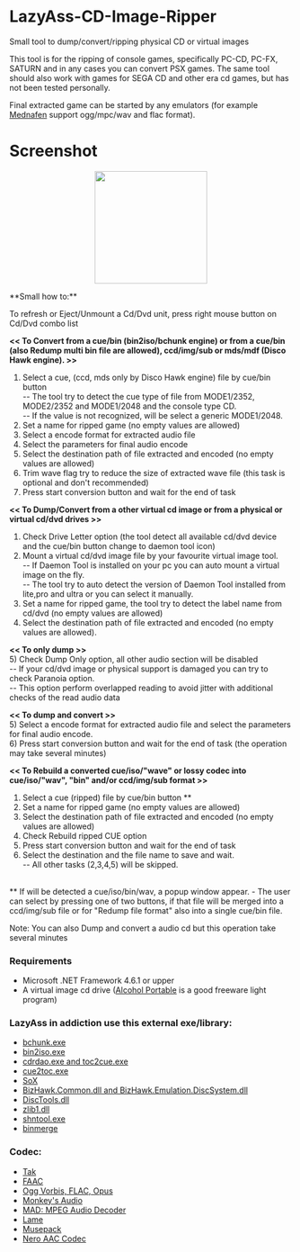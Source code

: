 # LazyAss-CD-Image-Ripper
Small tool to dump/convert/ripping physical CD or virtual images

This tool is for the ripping of console games, specifically PC-CD, PC-FX, SATURN and in any cases you can convert PSX games.
The same tool should also work with games for SEGA CD and other era cd games, but has not been tested personally.

Final extracted game can be started by any emulators (for example <a href=https://mednafen.github.io/>Mednafen</a> support ogg/mpc/wav and flac format).

# Screenshot
<p align="center">
<a href="https://a.fsdn.com/con/app/proj/lazyass-cd-image-ripper/screenshots/LazyAss.png/1"><img src="https://a.fsdn.com/con/app/proj/lazyass-cd-image-ripper/screenshots/LazyAss.png/1" width="200" /></a>
</p>
**Small how to:**

To refresh or Eject/Unmount a Cd/Dvd unit, press right mouse button on Cd/Dvd combo list

**<< To Convert from a cue/bin (bin2iso/bchunk engine) or from a cue/bin (also Redump multi bin file are allowed), ccd/img/sub or mds/mdf (Disco Hawk engine). >>**<br>
1) Select a cue, (ccd, mds only by Disco Hawk engine) file by cue/bin button<br>
-- The tool try to detect the cue type of file from MODE1/2352, MODE2/2352 and MODE1/2048 and the console type CD.<br>
-- If the value is not recognized, will be select a generic MODE1/2048.<br>
2) Set a name for ripped game (no empty values are allowed)
3) Select a encode format for extracted audio file
4) Select the parameters for final audio encode
5) Select the destination path of file extracted and encoded (no empty values are allowed)
6) Trim wave flag try to reduce the size of extracted wave file (this task is optional and don't recommended) 
7) Press start conversion button and wait for the end of task

**<< To Dump/Convert from a other virtual cd image or from a physical or virtual cd/dvd drives >>**<br>
1) Check Drive Letter option (the tool detect all available cd/dvd device and the cue/bin button change to daemon tool icon)<br>
2) Mount a virtual cd/dvd image file by your favourite virtual image tool.<br>
-- If Daemon Tool is installed on your pc you can auto mount a virtual image on the fly.<br>
-- The tool try to auto detect the version of Daemon Tool installed from lite,pro and ultra or you can select it manually.
3) Set a name for ripped game, the tool try to detect the label name from cd/dvd (no empty values are allowed)
4) Select the destination path of file extracted and encoded (no empty values are allowed).

**<< To only dump >>**<br>
5) Check Dump Only option, all other audio section will be disabled<br>
-- If your cd/dvd image or physical support is damaged you can try to check Paranoia option.<br>
-- This option perform overlapped reading to avoid jitter with  additional  checks  of the read audio data<br>

**<< To dump and convert >>**<br>
5) Select a encode format for extracted audio file and select the parameters for final audio encode.<br>
6) Press start conversion button and wait for the end of task (the operation may take several minutes)<br>

**<< To Rebuild a converted cue/iso/"wave" or lossy codec into cue/iso/"wav", "bin" and/or ccd/img/sub format >>**<br>
1) Select a cue (ripped) file by cue/bin button **<br>
2) Set a name for ripped game (no empty values are allowed)<br>
3) Select the destination path of file extracted and encoded (no empty values are allowed)<br>
4) Check Rebuild ripped CUE option<br>
5) Press start conversion button and wait for the end of task<br>
6) Select the destination and the file name to save and wait.<br> 
-- All other tasks (2,3,4,5) will be skipped.<br><br>

** If will be detected a cue/iso/bin/wav, a popup window appear. - The user can select by pressing one of two buttons, if that file will be merged into a ccd/img/sub file or for "Redump file format" also into a single cue/bin file.

Note: You can also Dump and convert a audio cd but this operation take several minutes

### Requirements
* Microsoft .NET Framework 4.6.1 or upper
* A virtual image cd drive (<a href=https://www.alcohol-soft.com/alcohol_portable.php>Alcohol Portable</a> is a good freeware light program)

### LazyAss in addiction use this external exe/library:
* [bchunk.exe](http://he.fi/bchunk/)
* [bin2iso.exe](http://users.eastlink.ca/~doiron/bin2iso/)
* [cdrdao.exe and toc2cue.exe](http://cdrdao.sourceforge.net/)
* [cue2toc.exe](http://cue2toc.sourceforge.net/)
* [SoX](http://sox.sourceforge.net/)
* [BizHawk.Common.dll and BizHawk.Emulation.DiscSystem.dll](https://github.com/TASVideos/BizHawk/tree/master/BizHawk.Client.DiscoHawk)
* [DiscTools.dll](https://github.com/Asnivor/DiscTools)
* [zlib1.dll](https://www.zlib.net/)
* [shntool.exe](http://shnutils.freeshell.org/)
* [binmerge](https://github.com/putnam/binmerge)

### Codec:
* [Tak](http://thbeck.de/Tak/Tak.html)
* [FAAC](http://faac.sourceforge.net/)
* [Ogg Vorbis, FLAC, Opus](https://xiph.org/)
* [Monkey's Audio](https://www.monkeysaudio.com/)
* [MAD: MPEG Audio Decoder](https://www.underbit.com/products/mad/)
* [Lame](http://lame.sourceforge.net/)
* [Musepack](https://www.musepack.net/)
* [Nero AAC Codec](https://web.archive.org/web/20160310025758/http://www.nero.com:80/enu/company/about-nero/nero-aac-codec.php)
